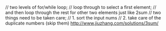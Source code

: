 // two levels of for/while loop;
// loop through to select a first element;
// and then loop through the rest for other two elements just like 2sum
// two things need to be taken care;
// 1. sort the input nums
// 2. take care of the duplicate numbers (skip them)
http://www.jiuzhang.com/solutions/3sum/
